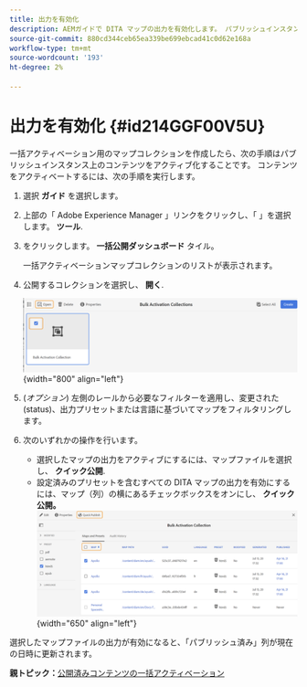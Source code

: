 ```yaml
---
title: 出力を有効化
description: AEMガイドで DITA マップの出力を有効化します。 パブリッシュインスタンスでコンテンツをアクティベートする方法を説明します。
source-git-commit: 880cd344ceb65ea339be699ebcad41c0d62e168a
workflow-type: tm+mt
source-wordcount: '193'
ht-degree: 2%

---
```


# 出力を有効化 {#id214GGF00V5U}

一括アクティベーション用のマップコレクションを作成したら、次の手順はパブリッシュインスタンス上のコンテンツをアクティブ化することです。 コンテンツをアクティベートするには、次の手順を実行します。

1. 選択 **ガイド** を選択します。

1. 上部の「 Adobe Experience Manager 」リンクをクリックし、「 」を選択します。 **ツール**.

1. をクリックします。 **一括公開ダッシュボード** タイル。

   一括アクティベーションマップコレクションのリストが表示されます。

1. 公開するコレクションを選択し、 **開く**.

   ![](images/bulk-activation-collection-open.png){width="800" align="left"}

1. \(*オプション*\) 左側のレールから必要なフィルターを適用し、変更された\(status\)、出力プリセットまたは言語に基づいてマップをフィルタリングします。
1. 次のいずれかの操作を行います。

   - 選択したマップの出力をアクティブにするには、マップファイルを選択し、 **クイック公開**.
   - 設定済みのプリセットを含むすべての DITA マップの出力を有効にするには、マップ（列）の横にあるチェックボックスをオンにし、 **クイック公開。**
     ![](images/bulk-activation-collection-quick-publish.png){width="650" align="left"}


選択したマップファイルの出力が有効になると、「パブリッシュ済み」列が現在の日時に更新されます。

**親トピック：**[&#x200B;公開済みコンテンツの一括アクティベーション](conf-bulk-activation.md)
